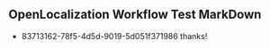 ## OpenLocalization Workflow Test MarkDown
* 83713162-78f5-4d5d-9019-5d051f371986 thanks!

<!--HONumber=Aug16_HO1-->



